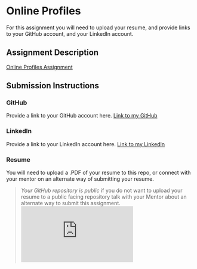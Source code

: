 # Online Profiles
For this assignment you will need to upload your resume, and provide links to your GitHub account, and your LinkedIn account.

## Assignment Description
[Online Profiles Assignment](https://education.launchcode.org/liftoff/assignments/online-profiles/)

## Submission Instructions
 
### GitHub
Provide a link to your GitHub account here.
[Link to my GitHub](https://github.com/JessicaNations)
 
### LinkedIn
Provide a link to your LinkedIn account here.
[Link to my LinkedIn](https://linkedin.com/in/jessica-nations-6a561479)

### Resume
You will need to upload a .PDF of your resume to this repo, or connect with your mentor on an alternate way of submitting your resume.

> *Your GitHub repository is public* if you do not want to upload your resume to a public facing repository talk with your Mentor about an alternate way to submit this assignment.
![Resume](https://github.com/JessicaNations/liftoff-assignments/blob/master/C1-Online_Profiles/2018RESUME.docx.pdf)